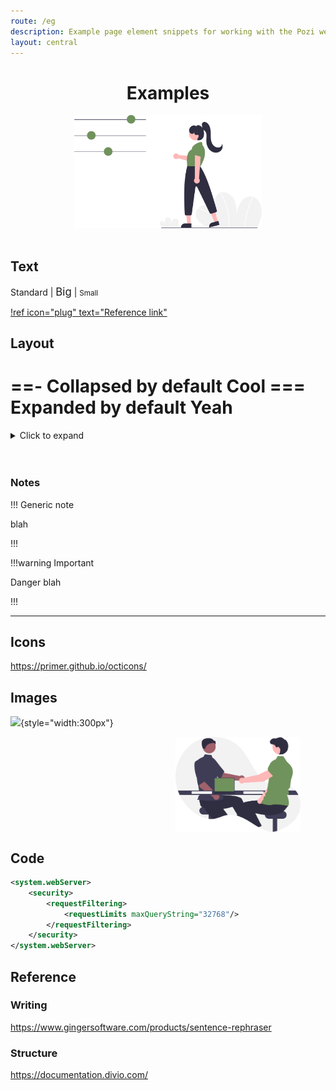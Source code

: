 ```yaml
---
route: /eg
description: Example page element snippets for working with the Pozi website
layout: central
---
```


#

<div style="text-align:center;">
  <h1>Examples</h1>
  <img src="/static/img/undraw/undraw_options_re_9vxh.svg" style="width:300px">
</div>

<br/>

## Text

Standard | <big>Big</big> | <small>Small</small>

[!ref icon="plug" text="Reference link"](/admin-guide/integrations/)

## Layout

==- Collapsed by default
Cool
=== Expanded by default
Yeah
===

<details>
<summary>Click to expand</summary>
Expanded!
</details>

<!-- Line break -->
<br/>

<!-- Hard line break -->
<br clear="all" />

### Notes

!!! Generic note

blah

!!!

!!!warning Important

Danger blah

!!!

---

## Icons

https://primer.github.io/octicons/

## Images

![](/static/img/undraw/undraw_interview_re_e5jn.svg"){style="width:300px"}

<img src="/static/img/undraw/undraw_interview_re_e5jn.svg" alt="" style="float:right;width:200px;margin:0px 40px;">

<br clear="all" />

## Code

```xml !#2-6 C:\Program Files (x86)\Pozi\server\iis\Pozi\QgisServer\web.config
<system.webServer>
    <security>
        <requestFiltering>
            <requestLimits maxQueryString="32768"/>
        </requestFiltering>
    </security>
</system.webServer>
```

## Reference

### Writing

https://www.gingersoftware.com/products/sentence-rephraser

### Structure

https://documentation.divio.com/
